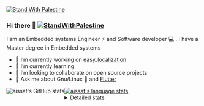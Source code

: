 [![Stand With Palestine](https://raw.githubusercontent.com/TheBSD/StandWithPalestine/main/banner-no-action.svg)](https://thebsd.github.io/StandWithPalestine)
### Hi there 👋   [![StandWithPalestine](https://raw.githubusercontent.com/TheBSD/StandWithPalestine/main/badges/StandWithPalestine.svg)](https://github.com/TheBSD/StandWithPalestine/blob/main/docs/README.md)

I am an Embedded systems Engineer ⚡️ and Software developer 💻 . I have a Master degree in Embedded systems
- 🔭 I’m currently working on [easy_localization](https://pub.dev/packages/easy_localization)
- 🌱 I’m currently learning 
- 👯 I’m looking to collaborate on open source projects
- 💬 Ask me about  Gnu/Linux 🐧 and [Flutter](https://flutter.dev) 

<a href="https://profile-summary-for-github.com/user/aissat">
  <img align="left" height="170px" src="https://github-readme-stats.vercel.app/api?username=aissat&show_icons=true&line_height=27&count_private=true&include_all_commits=true" alt="aissat's GitHub stats"/>
  <img src="https://github-readme-stats.vercel.app/api/top-langs/?username=aissat&hide_langs_below=5&layout=compact" alt="aissat's language stats"/>
</a>

<details>
<summary>Detailed stats</summary>
 

### 🧐 Waka Stats

<!--START_SECTION:waka-->
![Code Time](http://img.shields.io/badge/Code%20Time-6%2C381%20hrs%2037%20mins-blue)

![Profile Views](http://img.shields.io/badge/Profile%20Views-0-blue)

![Lines of code](https://img.shields.io/badge/From%20Hello%20World%20I%27ve%20Written-2.1%20million%20lines%20of%20code-blue)

**🐱 My GitHub Data** 

> 📦 122.5 kB Used in GitHub's Storage 
 > 
> 🏆 343 Contributions in the Year 2024
 > 
> 💼 Opted to Hire
 > 
> 📜 171 Public Repositories 
 > 
> 🔑 32 Private Repositories 
 > 
**I'm a Night 🦉** 

```text
🌞 Morning                595 commits         ██░░░░░░░░░░░░░░░░░░░░░░░   07.80 % 
🌆 Daytime                1301 commits        ████░░░░░░░░░░░░░░░░░░░░░   17.05 % 
🌃 Evening                3186 commits        ██████████░░░░░░░░░░░░░░░   41.76 % 
🌙 Night                  2547 commits        ████████░░░░░░░░░░░░░░░░░   33.39 % 
```
📅 **I'm Most Productive on Thursday** 

```text
Monday                   692 commits         ██░░░░░░░░░░░░░░░░░░░░░░░   09.07 % 
Tuesday                  1199 commits        ████░░░░░░░░░░░░░░░░░░░░░   15.72 % 
Wednesday                900 commits         ███░░░░░░░░░░░░░░░░░░░░░░   11.80 % 
Thursday                 1524 commits        █████░░░░░░░░░░░░░░░░░░░░   19.98 % 
Friday                   1317 commits        ████░░░░░░░░░░░░░░░░░░░░░   17.26 % 
Saturday                 1267 commits        ████░░░░░░░░░░░░░░░░░░░░░   16.61 % 
Sunday                   730 commits         ██░░░░░░░░░░░░░░░░░░░░░░░   09.57 % 
```


📊 **This Week I Spent My Time On** 

```text
🕑︎ Time Zone: Africa/Algiers

💬 Programming Languages: 
Other                    5 hrs 23 mins       ███████████░░░░░░░░░░░░░░   45.88 % 
Dart                     4 hrs 53 mins       ██████████░░░░░░░░░░░░░░░   41.54 % 
YAML                     57 mins             ██░░░░░░░░░░░░░░░░░░░░░░░   08.09 % 
JSON                     19 mins             █░░░░░░░░░░░░░░░░░░░░░░░░   02.72 % 
Markdown                 12 mins             ░░░░░░░░░░░░░░░░░░░░░░░░░   01.78 % 

🔥 Editors: 
VS Code                  11 hrs 46 mins      █████████████████████████   100.00 % 

💻 Operating System: 
Linux                    11 hrs 46 mins      █████████████████████████   100.00 % 
```

**I Mostly Code in Dart** 

```text
Dart                     33 repos            ████████░░░░░░░░░░░░░░░░░   31.73 % 
TypeScript               12 repos            ███░░░░░░░░░░░░░░░░░░░░░░   11.54 % 
C++                      10 repos            ██░░░░░░░░░░░░░░░░░░░░░░░   09.62 % 
Dockerfile               4 repos             █░░░░░░░░░░░░░░░░░░░░░░░░   03.85 % 
Rust                     3 repos             █░░░░░░░░░░░░░░░░░░░░░░░░   02.88 % 
```



**Timeline**

![Lines of Code chart](https://raw.githubusercontent.com/aissat/aissat/master/assets/bar_graph.png)


 Last Updated on 16/12/2024 01:22:04 UTC
<!--END_SECTION:waka-->

</details>
